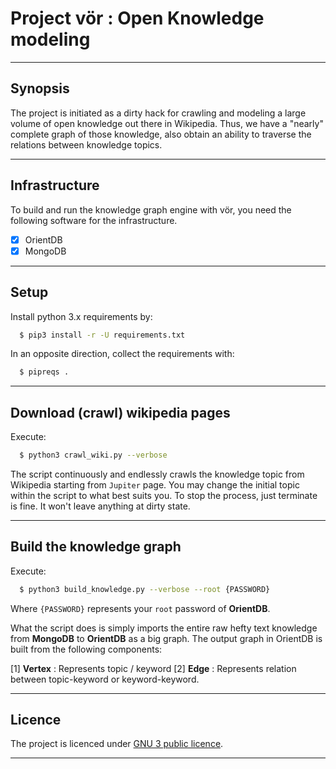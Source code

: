 # Project vör : Open Knowledge modeling

---

## Synopsis

The project is initiated as a dirty hack for crawling and modeling 
a large volume of open knowledge out there in Wikipedia. Thus, we 
have a "nearly" complete graph of those knowledge, also obtain an 
ability to traverse the relations between knowledge topics.

---

## Infrastructure

To build and run the knowledge graph engine with vör, 
you need the following software for the infrastructure.

- [x] OrientDB
- [x] MongoDB

---

## Setup

Install python 3.x requirements by:

```bash
  $ pip3 install -r -U requirements.txt
```

In an opposite direction, collect the requirements with:

```bash
  $ pipreqs .
```

---

## Download (crawl) wikipedia pages

Execute:

```bash
  $ python3 crawl_wiki.py --verbose 
```

The script continuously and endlessly crawls the knowledge topic 
from Wikipedia starting from `Jupiter` page. You may change 
the initial topic within the script to what best suits you. 
To stop the process, just terminate is fine. It won't leave 
anything at dirty state.

---

## Build the knowledge graph

Execute:

```bash
  $ python3 build_knowledge.py --verbose --root {PASSWORD}
```

Where `{PASSWORD}` represents your `root` password of **OrientDB**.

What the script does is simply imports the entire raw hefty text 
knowledge from **MongoDB** to **OrientDB** as a big graph. 
The output graph in OrientDB is built from the following components:

[1] **Vertex** : Represents topic / keyword
[2] **Edge** : Represents relation between topic-keyword or keyword-keyword.

--- 

## Licence

The project is licenced under [GNU 3 public licence](https://www.gnu.org/licenses/gpl-3.0.en.html).

---